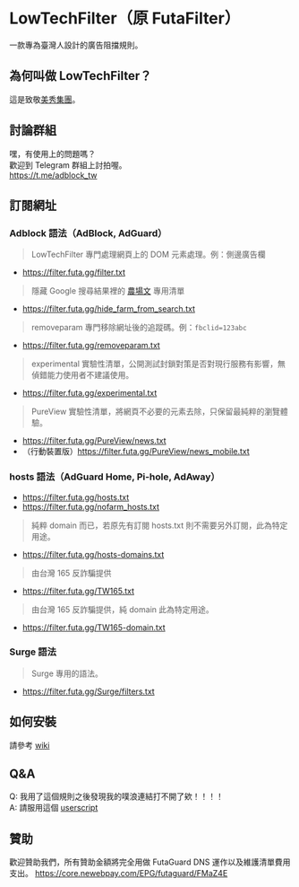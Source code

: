 # LowTechFilter（原 FutaFilter）

一款專為臺灣人設計的廣告阻擋規則。

## 為何叫做 LowTechFilter？

這是致敬[美秀集團](https://streetvoice.com/bisiugroup/)。

## 討論群組

嘿，有使用上的問題嗎？  
歡迎到 Telegram 群組上討拍喔。  
https://t.me/adblock_tw

## 訂閱網址

### Adblock 語法（AdBlock, AdGuard）

> LowTechFilter 專門處理網頁上的 DOM 元素處理。例：側邊廣告欄

- <https://filter.futa.gg/filter.txt>

> 隱藏 Google 搜尋結果裡的
> [農場文](https://content-farm-terminator.blogspot.com/2018/12/about-content-farm-terminator.html)
> 專用清單

- <https://filter.futa.gg/hide_farm_from_search.txt>

> removeparam 專門移除網址後的追蹤碼。例：`fbclid=123abc`

- <https://filter.futa.gg/removeparam.txt>

> experimental 實驗性清單，公開測試封鎖對策是否對現行服務有影響，無偵錯能力使用者不建議使用。

- <https://filter.futa.gg/experimental.txt>

> PureView 實驗性清單，將網頁不必要的元素去除，只保留最純粹的瀏覽體驗。

- <https://filter.futa.gg/PureView/news.txt>
- （行動裝置版）<https://filter.futa.gg/PureView/news_mobile.txt>

### hosts 語法（AdGuard Home, Pi-hole, AdAway）

- <https://filter.futa.gg/hosts.txt>
- <https://filter.futa.gg/nofarm_hosts.txt>

> 純粹 domain 而已，若原先有訂閱 hosts.txt 則不需要另外訂閱，此為特定用途。

- <https://filter.futa.gg/hosts-domains.txt>

> 由台灣 165 反詐騙提供

- <https://filter.futa.gg/TW165.txt>

> 由台灣 165 反詐騙提供，純 domain 此為特定用途。

- <https://filter.futa.gg/TW165-domain.txt>

### Surge 語法

> Surge 專用的語法。

- <https://filter.futa.gg/Surge/filters.txt>

## 如何安裝

請參考 [wiki](https://github.com/FutaGuard/FutaFilter/wiki)

## Q&A

Q: 我用了這個規則之後發現我的噗浪連結打不開了欸！！！！\
A: 請服用這個 [userscript](https://greasyfork.org/en/scripts/40884-plurk-no-redirector)


## 贊助

歡迎贊助我們，所有贊助金額將完全用做 FutaGuard DNS 運作以及維護清單費用支出。
<https://core.newebpay.com/EPG/futaguard/FMaZ4E>
